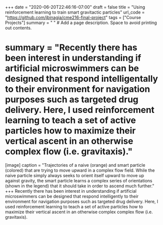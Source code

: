 +++
date = "2020-06-20T22:46:16-07:00"
draft = false
title = "Using reinforcement learning to train smart gravitactic particles"
url_code = "https://github.com/jbinagia/cme216-final-project"
tags = ["Course Projects"]
summary = " "  # Add a page description. Space to avoid printing out contents.
# summary = "Recently there has been interest in understanding if artificial microswimmers can be designed that respond intelligentally to their environment for navigation purposes such as targeted drug delivery. Here, I used reinforcement learning to teach a set of active particles how to maximize their vertical ascent in an otherwise complex flow (i.e. gravitaxis)."
[image]
  caption = "Trajectories of a naive (orange) and smart particle (colored) that are trying to move upward in a complex flow field. While the naive particle simply always seeks to orient itself upward to move up against gravity, the smart particle learns a complex series of orientations (shown in the legend) that it should take in order to ascend much further."
+++
Recently there has been interest in understanding if artificial microswimmers can be designed that respond intelligently to their environment for navigation purposes such as targeted drug delivery. Here, I used reinforcement learning to teach a set of active particles how to maximize their vertical ascent in an otherwise complex complex flow (i.e. gravitaxis).
